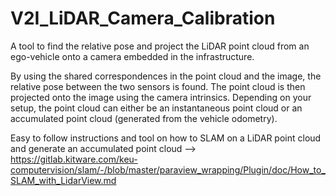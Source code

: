 # V2I_LiDAR_Camera_Calibration
A tool to find the relative pose and project the LiDAR point cloud from an ego-vehicle onto a camera embedded in the infrastructure.

By using the shared correspondences in the point cloud and the image, the relative pose between the two sensors is found. The point cloud is then projected onto the image using the camera intrinsics. Depending on your setup, the point cloud can either be an instantaneous point cloud or an accumulated point cloud (generated from the vehicle odometry). 

Easy to follow instructions and tool on how to SLAM on a LiDAR point cloud and generate an accumulated point cloud --> https://gitlab.kitware.com/keu-computervision/slam/-/blob/master/paraview_wrapping/Plugin/doc/How_to_SLAM_with_LidarView.md
